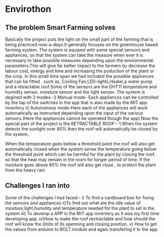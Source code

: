 # Envirothon

## The problem Smart Farming solves
Basically the project puts the light on the small part of the farming that is being practiced now-a-days.It generally focuses on the greenhouse based farming system. The system is equiped with some special sensors and appliances, so that the system can take the measure when ever it is necessary to take possible measures depending upon the environmental parameters.This will give far better impact to the farmers by decrease the labour cost, energy and time and increasing the poduction of the plant or the crop. In this small time span we had included the possible appliances that can be fitted , such as, Cooling Fan,LED-lights,Heater,a water pump and a retractable roof.Some of the sensors are the DHT11 temperature and humidity sensor, moisture sensor and the light sensor. The system is degined with 2 modes- i) Manual mode- Each appliances can be controlled by the tap of the switches in the app that is also made by the MIT app inventory ii) Autonomous mode-Here each of the appliances will work automatically as instructed depending upon the input of the various sensors.(Here the appliances cannot be operated though the app) Now the special part of the project is the RETRACTABLE ROOF:- 1.When the system detects the sunlight over 80% then the roof will automatically be closed by the system.

When the temperature goes bellow a threshold point the roof will also get automatically closed when the system sense the temperature going below the threshold point which can be harmful for the plant by closing the roof, so that the heat may remain in the room for longer period of time. If the moisture goes above 60% the roof will also get close , to protect the plant from the heavy rain.

## Challenges I ran into
Some of the challenges I had faced:- i) To find a cardboard box for fixing the sensors and appliances ii)To find out what are the idle value of moisture,light,humidity and temperature needed for the plant to set in the system iii) To develop a APP in the MIT app inventory as it was my first time developing app. iv)How to make the roof rectractable and how should the roof will know the limits of its openning and closing position. v) How to get the values from arduino to BOLT module and again transfering it to the app.
